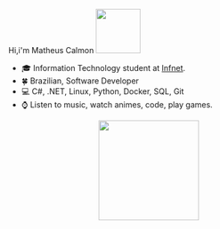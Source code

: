  Hi,i'm Matheus Calmon <img src="https://media.giphy.com/media/QXhSr6NDR4F5t69GL8/giphy.gif" height="80px" width="80px">
- :mortar_board: Information Technology student at [Infnet](https://www.infnet.edu.br/infnet/home/).
- :four_leaf_clover: Brazilian, Software Developer
- :computer: C#, .NET, Linux, Python, Docker, SQL, Git
- :watch: Listen to music, watch animes, code, play games.

<div align="center">
  <a href="https://github.com/Nvk1ng">
  <img height="180em" src="https://github-readme-stats.vercel.app/api/top-langs/?username=Nvk1ng&layout=compact&langs_count=7&theme=dark"/>
</div>
